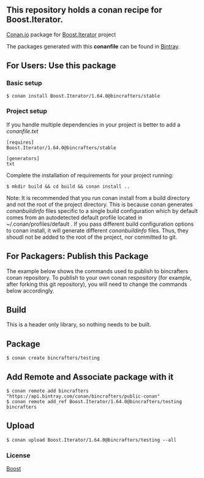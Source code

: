 ## This repository holds a conan recipe for Boost.Iterator.

[Conan.io](https://conan.io) package for [Boost.Iterator](https://github.com/Boostorg/Iterator) project

The packages generated with this **conanfile** can be found in [Bintray](https://bintray.com/bincrafters/conan-public/Boost.Iterator%3Abincrafters).

## For Users: Use this package

### Basic setup

    $ conan install Boost.Iterator/1.64.0@bincrafters/stable

### Project setup

If you handle multiple dependencies in your project is better to add a *conanfile.txt*

    [requires]
    Boost.Iterator/1.64.0@bincrafters/stable

    [generators]
    txt

Complete the installation of requirements for your project running:</small></span>

    $ mkdir build && cd build && conan install ..
	
Note: It is recommended that you run conan install from a build directory and not the root of the project directory.  This is because conan generates *conanbuildinfo* files specific to a single build configuration which by default comes from an autodetected default profile located in ~/.conan/profiles/default .  If you pass different build configuration options to conan install, it will generate different *conanbuildinfo* files.  Thus, they shoudl not be added to the root of the project, nor committed to git. 

## For Packagers: Publish this Package

The example below shows the commands used to publish to bincrafters conan repository. To publish to your own conan respository (for example, after forking this git repository), you will need to change the commands below accordingly. 

## Build  

This is a header only library, so nothing needs to be built.

## Package 

    $ conan create bincrafters/testing
	
## Add Remote and Associate package with it

	$ conan remote add bincrafters "https://api.bintray.com/conan/bincrafters/public-conan"
	$ conan remote add_ref Boost.Iterator/1.64.0@bincrafters/testing bincrafters

## Upload

    $ conan upload Boost.Iterator/1.64.0@bincrafters/testing --all

### License
[Boost](LICENSE)
